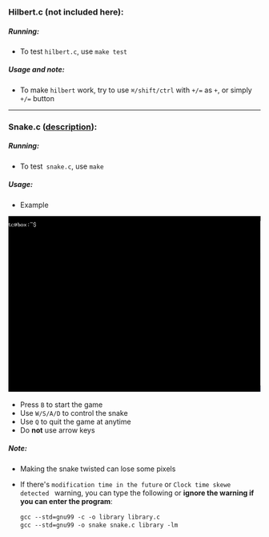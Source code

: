 ### Hilbert.c (not included here):

##### Running:

- To test `hilbert.c`, use `make test`

##### Usage and note:

- To make `hilbert` work, try to use `⌘/shift/ctrl` with `+/=` as `+`, or simply `+/=` button

---

### Snake.c ([description](p1.pdf)):

##### Running:

- To test` snake.c`, use `make`

##### Usage:

- Example
<img src="snake.gif" alt="snake game" height="350" width="520"/>

- Press `B` to start the game
- Use `W/S/A/D` to control the snake
- Use `Q` to quit the game at anytime
- Do **not** use arrow keys

##### Note:

- Making the snake twisted can lose some pixels

- If there's `modification time in the future` or `Clock time skewe detected ` warning, you can type the following or **ignore the warning if you can enter the program**:
  ```
  gcc --std=gnu99 -c -o library library.c
  gcc --std=gnu99 -o snake snake.c library -lm
  ```
